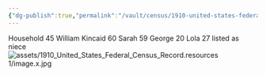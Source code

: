 ```yaml
---
{"dg-publish":true,"permalink":"/vault/census/1910-united-states-federal-census-record/","tags":["George-Kincaid","James-William-Kincaid","Sarah-Virginia-Keenan","Thomas-Kincaid","Clayton-Shaffer","Mamie-Catherine-Shaffer","Dorcas-McClung","Joseph-Shaffer"]}
---
```


Household 45
William Kincaid 60
Sarah 59
George 20
Lola 27 listed as niece
![assets/1910_United_States_Federal_Census_Record.resources 1/image.x.jpg](/img/user/assets/1910_United_States_Federal_Census_Record.resources%201/image.x.jpg)
